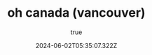 ---
title: "oh canada (vancouver)"
excerpt: "pnw without the cringe"
coverImage: "/images/en-route.jpg"
date: "2024-06-02T05:35:07.322Z"
author:
  name: Sean
#   picture: "/assets/blog/authors/jj.jpeg"
ogImage:
  url: "/assets/blog/dynamic-routing/cover.jpg"
---